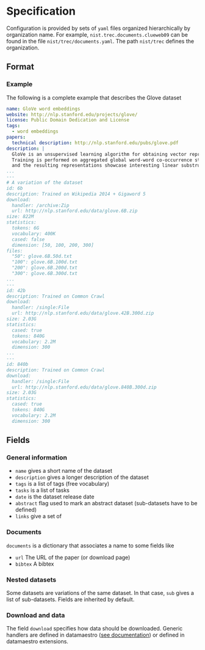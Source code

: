 # Specification

Configuration is provided by sets of `yaml` files organized hierarchically by organization name. For example,
`nist.trec.documents.clueweb09` can be found in the file `nist/trec/documents.yaml`. The path `nist/trec` defines the organization.

## Format

### Example

The following is a complete example that describes the Glove dataset

```yaml
name: GloVe word embeddings
website: http://nlp.stanford.edu/projects/glove/
license: Public Domain Dedication and License
tags:
  - word embeddings
papers:
  technical description: http://nlp.stanford.edu/pubs/glove.pdf
description: |
  GloVe is an unsupervised learning algorithm for obtaining vector representations for words.
  Training is performed on aggregated global word-word co-occurrence statistics from a corpus,
  and the resulting representations showcase interesting linear substructures of the word vector space.
...
---
# A variation of the dataset
id: 6b
description: Trained on Wikipedia 2014 + Gigaword 5
download: 
  handler: /archive:Zip
  url: http://nlp.stanford.edu/data/glove.6B.zip
size: 822M
statistics:
  tokens: 6G
  vocabulary: 400K
  cased: false
  dimension: [50, 100, 200, 300]
files:
  "50": glove.6B.50d.txt
  "100": glove.6B.100d.txt
  "200": glove.6B.200d.txt
  "300": glove.6B.300d.txt
...
---
id: 42b
description: Trained on Common Crawl
download: 
  handler: /single:File
  url: http://nlp.stanford.edu/data/glove.42B.300d.zip
size: 2.03G
statistics:
  cased: true
  tokens: 840G
  vocabulary: 2.2M
  dimension: 300
...
---
id: 840b
description: Trained on Common Crawl
download: 
  handler: /single:File
  url: http://nlp.stanford.edu/data/glove.840B.300d.zip
size: 2.03G
statistics:
  cased: true
  tokens: 840G
  vocabulary: 2.2M
  dimension: 300

```

## Fields

### General information

- `name` gives a short name of the dataset
- `description` gives a longer description of the dataset
- `tags` is a list of tags (free vocabulary)
- `tasks` is a list of tasks
- `date` is the dataset release date 
- `abstract` flag used to mark an abstract dataset (sub-datasets have to be defined)
- `links` give a set of 

### Documents

`documents` is a dictionary that associates a name to some fields like

- `url` The URL of the paper (or download page)
- `bibtex` A bibtex

### Nested datasets

Some datasets are variations of the same dataset. In that case, `sub` gives a list 
of sub-datasets. Fields are inherited by default.

### Download and data

The field `download` specifies how data should be downloaded. Generic handlers are defined
in datamaestro ([see documentation](download.html)) or defined in datamaestro extensions.


